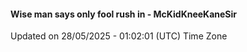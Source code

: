 #### Wise man says only fool rush in - McKidKneeKaneSir
Updated on 28/05/2025 - 01:02:01 (UTC) Time Zone
